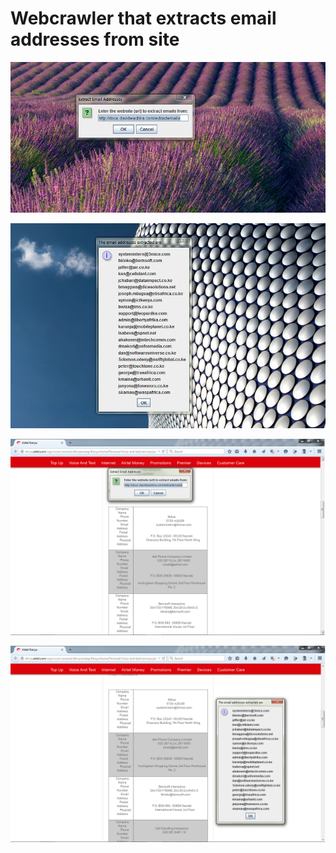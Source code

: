 # Webcrawler that extracts email addresses from site


![Webcrawler_that_extracts_email_addresses_from_site Photo I](https://github.com/dwachira/Webcrawler_that_extracts_email_addresses_from_site/blob/master/screenshots/Extract_Email_Addresses_from_Website_I.png?raw=true)


![Webcrawler_that_extracts_email_addresses_from_site Photo II](https://github.com/dwachira/Webcrawler_that_extracts_email_addresses_from_site/blob/master/screenshots/Extract_Email_Addresses_from_Website_II.png?raw=true)


![Webcrawler_that_extracts_email_addresses_from_site Photo III](https://github.com/dwachira/Webcrawler_that_extracts_email_addresses_from_site/blob/master/screenshots/Extract_Email_Addresses_from_Website_III.png?raw=true)


![Webcrawler_that_extracts_email_addresses_from_site Photo IV](https://github.com/dwachira/Webcrawler_that_extracts_email_addresses_from_site/blob/master/screenshots/Extract_Email_Addresses_from_Website_IV.png?raw=true)
